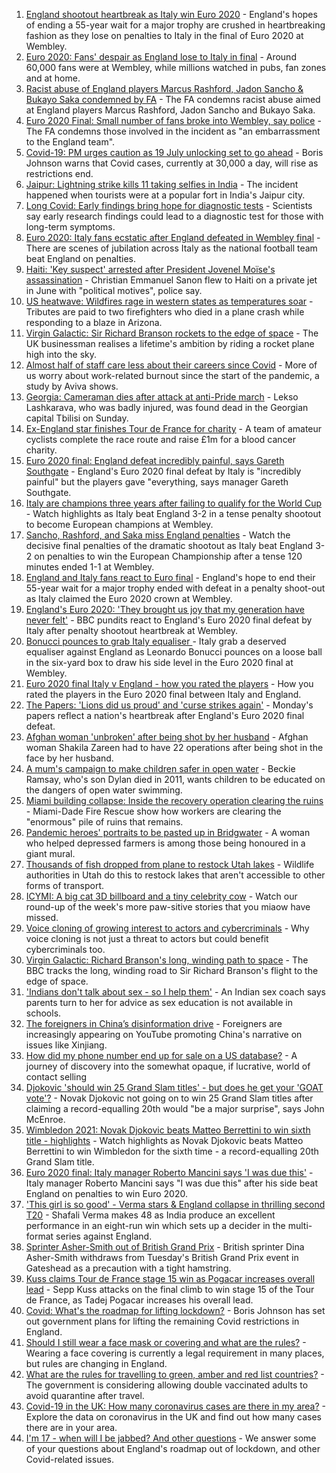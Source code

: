 1. [England shootout heartbreak as Italy win Euro 2020](https://www.bbc.co.uk/sport/football/51198762) - England's hopes of ending a 55-year wait for a major trophy are crushed in heartbreaking fashion as they lose on penalties to Italy in the final of Euro 2020 at Wembley.
2. [Euro 2020: Fans' despair as England lose to Italy in final](https://www.bbc.co.uk/news/uk-57800036) - Around 60,000 fans were at Wembley, while millions watched in pubs, fan zones and at home.
3. [Racist abuse of England players Marcus Rashford, Jadon Sancho & Bukayo Saka condemned by FA](https://www.bbc.co.uk/sport/football/57800431) - The FA condemns racist abuse aimed at England players Marcus Rashford, Jadon Sancho and Bukayo Saka.
4. [Euro 2020 Final: Small number of fans broke into Wembley, say police](https://www.bbc.co.uk/news/uk-57799271) - The FA condemns those involved in the incident as "an embarrassment to the England team".
5. [Covid-19: PM urges caution as 19 July unlocking set to go ahead](https://www.bbc.co.uk/news/uk-57797657) - Boris Johnson warns that Covid cases, currently at 30,000 a day, will rise as restrictions end.
6. [Jaipur: Lightning strike kills 11 taking selfies in India](https://www.bbc.co.uk/news/world-asia-india-57801398) - The incident happened when tourists were at a popular fort in India's Jaipur city.
7. [Long Covid: Early findings bring hope for diagnostic tests](https://www.bbc.co.uk/news/health-57776010) - Scientists say early research findings could lead to a diagnostic test for those with long-term symptoms.
8. [Euro 2020: Italy fans ecstatic after England defeated in Wembley final](https://www.bbc.co.uk/news/world-europe-57800151) - There are scenes of jubilation across Italy as the national football team beat England on penalties.
9. [Haiti: 'Key suspect' arrested after President Jovenel Moïse's assassination](https://www.bbc.co.uk/news/world-latin-america-57800152) - Christian Emmanuel Sanon flew to Haiti on a private jet in June with "political motives", police say.
10. [US heatwave: Wildfires rage in western states as temperatures soar](https://www.bbc.co.uk/news/world-us-canada-57794263) - Tributes are paid to two firefighters who died in a plane crash while responding to a blaze in Arizona.
11. [Virgin Galactic: Sir Richard Branson rockets to the edge of space](https://www.bbc.co.uk/news/science-environment-57797297) - The UK businessman realises a lifetime's ambition by riding a rocket plane high into the sky.
12. [Almost half of staff care less about their careers since Covid](https://www.bbc.co.uk/news/business-57798908) - More of us worry about work-related burnout since the start of the pandemic, a study by Aviva shows.
13. [Georgia: Cameraman dies after attack at anti-Pride march](https://www.bbc.co.uk/news/world-europe-57797467) - Lekso Lashkarava, who was badly injured, was found dead in the Georgian capital Tbilisi on Sunday.
14. [Ex-England star finishes Tour de France for charity](https://www.bbc.co.uk/news/uk-england-57798457) - A team of amateur cyclists complete the race route and raise £1m for a blood cancer charity.
15. [Euro 2020 final: England defeat incredibly painful, says Gareth Southgate](https://www.bbc.co.uk/sport/football/57800221) - England's Euro 2020 final defeat by Italy is "incredibly painful" but the players gave "everything, says manager Gareth Southgate.
16. [Italy are champions three years after failing to qualify for the World Cup  ](https://www.bbc.co.uk/sport/av/football/57799875) - Watch highlights as Italy beat England 3-2 in a tense penalty shootout to become European champions at Wembley.
17. [Sancho, Rashford, and Saka miss England penalties](https://www.bbc.co.uk/sport/av/football/57800161) - Watch the decisive final penalties of the dramatic shootout as Italy beat England 3-2 on penalties to win the European Championship after a tense 120 minutes ended 1-1 at Wembley.
18. [England and Italy fans react to Euro final](https://www.bbc.co.uk/news/uk-57798771) - England's hope to end their 55-year wait for a major trophy ended with defeat in a penalty shoot-out as Italy claimed the Euro 2020 crown at Wembley.
19. [England's Euro 2020: 'They brought us joy that my generation have never felt'](https://www.bbc.co.uk/sport/football/57800201) - BBC pundits react to England's Euro 2020 final defeat by Italy after penalty shootout heartbreak at Wembley.
20. [Bonucci pounces to grab Italy equaliser ](https://www.bbc.co.uk/sport/av/football/57799636) - Italy grab a deserved equaliser against England as Leonardo Bonucci pounces on a loose ball in the six-yard box to draw his side level in the Euro 2020 final at Wembley.
21. [Euro 2020 final Italy v England - how you rated the players](https://www.bbc.co.uk/sport/football/51199329) - How you rated the players in the Euro 2020 final between Italy and England.
22. [The Papers: 'Lions did us proud' and 'curse strikes again'](https://www.bbc.co.uk/news/blogs-the-papers-57799821) - Monday's papers reflect a nation's heartbreak after England's Euro 2020 final defeat.
23. [Afghan woman 'unbroken' after being shot by her husband](https://www.bbc.co.uk/news/world-asia-57779841) - Afghan woman Shakila Zareen had to have 22 operations after being shot in the face by her husband.
24. [A mum's campaign to make children safer in open water](https://www.bbc.co.uk/news/uk-57777429) - Beckie Ramsay, who's son Dylan died in 2011, wants children to be educated on the dangers of open water swimming.
25. [Miami building collapse: Inside the recovery operation clearing the ruins](https://www.bbc.co.uk/news/world-us-canada-57795441) - Miami-Dade Fire Rescue show how workers are clearing the "enormous" pile of ruins that remains.
26. [Pandemic heroes' portraits to be pasted up in Bridgwater](https://www.bbc.co.uk/news/uk-england-somerset-57788657) - A woman who helped depressed farmers is among those being honoured in a giant mural.
27. [Thousands of fish dropped from plane to restock Utah lakes](https://www.bbc.co.uk/news/world-us-canada-57793082) - Wildlife authorities in Utah do this to restock lakes that aren't accessible to other forms of transport.
28. [ICYMI: A big cat 3D billboard and a tiny celebrity cow](https://www.bbc.co.uk/news/world-57771740) - Watch our round-up of the week's more paw-sitive stories that you miaow have missed.
29. [Voice cloning of growing interest to actors and cybercriminals](https://www.bbc.co.uk/news/business-57761873) - Why voice cloning is not just a threat to actors but could benefit cybercriminals too.
30. [Virgin Galactic: Richard Branson's long, winding path to space](https://www.bbc.co.uk/news/science-environment-57798167) - The BBC tracks the long, winding road to Sir Richard Branson's flight to the edge of space.
31. ['Indians don't talk about sex - so I help them'](https://www.bbc.co.uk/news/stories-56838660) - An Indian sex coach says parents turn to her for advice as sex education is not available in schools.
32. [The foreigners in China’s disinformation drive](https://www.bbc.co.uk/news/world-asia-china-57780023) - Foreigners are increasingly appearing on YouTube promoting China's narrative on issues like Xinjiang.
33. [How did my phone number end up for sale on a US database?](https://www.bbc.co.uk/news/technology-57443597) - A journey of discovery into the somewhat opaque, if lucrative, world of contact selling
34. [Djokovic 'should win 25 Grand Slam titles' - but does he get your 'GOAT vote'?](https://www.bbc.co.uk/sport/tennis/57768307) - Novak Djokovic not going on to win 25 Grand Slam titles after claiming a record-equalling 20th would "be a major surprise", says John McEnroe.
35. [Wimbledon 2021: Novak Djokovic beats Matteo Berrettini to win sixth title - highlights](https://www.bbc.co.uk/sport/av/tennis/57798311) - Watch highlights as Novak Djokovic beats Matteo Berrettini to win Wimbledon for the sixth time - a record-equalling 20th Grand Slam title.
36. [Euro 2020 final: Italy manager Roberto Mancini says 'I was due this'](https://www.bbc.co.uk/sport/football/57800386) - Italy manager Roberto Mancini says "I was due this" after his side beat England on penalties to win Euro 2020.
37. ['This girl is so good' - Verma stars & England collapse in thrilling second T20](https://www.bbc.co.uk/sport/cricket/57798277) - Shafali Verma makes 48 as India produce an excellent performance in an eight-run win which sets up a decider in the multi-format series against England.
38. [Sprinter Asher-Smith out of British Grand Prix](https://www.bbc.co.uk/sport/athletics/57797917) - British sprinter Dina Asher-Smith withdraws from Tuesday's British Grand Prix event in Gateshead as a precaution with a tight hamstring.
39. [Kuss claims Tour de France stage 15 win as Pogacar increases overall lead](https://www.bbc.co.uk/sport/cycling/57797623) - Sepp Kuss attacks on the final climb to win stage 15 of the Tour de France, as Tadej Pogacar increases his overall lead.
40. [Covid: What's the roadmap for lifting lockdown?](https://www.bbc.co.uk/news/explainers-52530518) - Boris Johnson has set out government plans for lifting the remaining Covid restrictions in England.
41. [Should I still wear a face mask or covering and what are the rules?](https://www.bbc.co.uk/news/health-51205344) - Wearing a face covering is currently a legal requirement in many places, but rules are changing in England.
42. [What are the rules for travelling to green, amber and red list countries?](https://www.bbc.co.uk/news/explainers-52544307) - The government is considering allowing double vaccinated adults to avoid quarantine after travel.
43. [Covid-19 in the UK: How many coronavirus cases are there in my area?](https://www.bbc.co.uk/news/uk-51768274) - Explore the data on coronavirus in the UK and find out how many cases there are in your area.
44. [I'm 17 - when will I be jabbed? And other questions](https://www.bbc.co.uk/news/world-asia-china-51176409) - We answer some of your questions about England's roadmap out of lockdown, and other Covid-related issues.
